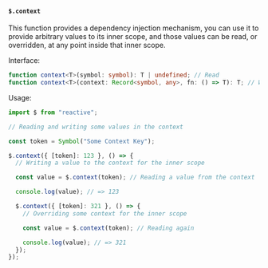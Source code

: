 #### `$.context`

This function provides a dependency injection mechanism, you can use it to provide arbitrary values to its inner scope, and those values can be read, or overridden, at any point inside that inner scope.

Interface:

```ts
function context<T>(symbol: symbol): T | undefined; // Read
function context<T>(context: Record<symbol, any>, fn: () => T): T; // Write
```

Usage:

```ts
import $ from "reactive";

// Reading and writing some values in the context

const token = Symbol("Some Context Key");

$.context({ [token]: 123 }, () => {
  // Writing a value to the context for the inner scope

  const value = $.context(token); // Reading a value from the context

  console.log(value); // => 123

  $.context({ [token]: 321 }, () => {
    // Overriding some context for the inner scope

    const value = $.context(token); // Reading again

    console.log(value); // => 321
  });
});
```